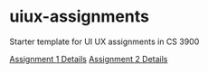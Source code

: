 # uiux-assignments
Starter template for UI UX assignments in CS 3900

[Assignment 1 Details](https://github.com/pattonsgirl/CS3900-AppSoftwareDev/blob/main/UI-UX/Assignment1.md)
[Assignment 2 Details](https://github.com/pattonsgirl/CS3900-AppSoftwareDev/blob/main/UI-UX/Assignment2.md)
